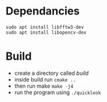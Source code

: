# Dependancies
```
sudo apt install libfftw3-dev
sudo apt install libopencv-dev
```

# Build
+ create a directory called *build* 
+ inside build run ```cmake .. ```
+ then run make ``` make -j4 ```
+ run the program using ``` ./quicklook ```
